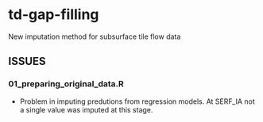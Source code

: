# td-gap-filling
New imputation method for subsurface tile flow data


## ISSUES

### 01_preparing_original_data.R
- Problem in imputing predutions from regression models. At SERF_IA not a single value was imputed at this stage.
